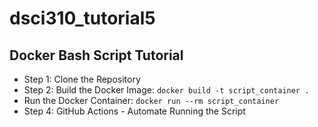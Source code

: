 # dsci310_tutorial5

## Docker Bash Script Tutorial
- Step 1: Clone the Repository
- Step 2: Build the Docker Image:
`docker build -t script_container .`
- Run the Docker Container:
`docker run --rm script_container`
- Step 4: GitHub Actions - Automate Running the Script